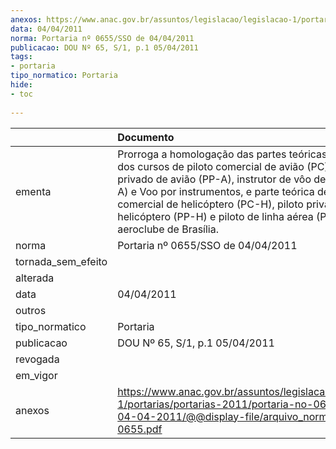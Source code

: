 ```yaml
---
anexos: https://www.anac.gov.br/assuntos/legislacao/legislacao-1/portarias/portarias-2011/portaria-no-0655-sso-de-04-04-2011/@@display-file/arquivo_norma/PA2011-0655.pdf
data: 04/04/2011
norma: Portaria nº 0655/SSO de 04/04/2011
publicacao: DOU Nº 65, S/1, p.1 05/04/2011
tags:
- portaria
tipo_normatico: Portaria
hide: 
- toc 
 
---
```


|                    | Documento                                                                                                                                                                                                                                                                                                                                              |
|:-------------------|:-------------------------------------------------------------------------------------------------------------------------------------------------------------------------------------------------------------------------------------------------------------------------------------------------------------------------------------------------------|
| ementa             | Prorroga a homologação das partes teóricas e práticas dos cursos de piloto comercial de avião (PC), piloto privado de avião (PP-A), instrutor de vôo de avião (INV-A) e Voo por instrumentos, e parte teórica de piloto comercial de helicóptero (PC-H), piloto privado de helicóptero (PP-H) e piloto de linha aérea (PLA), do aeroclube de Brasília. |
| norma              | Portaria nº 0655/SSO de 04/04/2011                                                                                                                                                                                                                                                                                                                     |
| tornada_sem_efeito |                                                                                                                                                                                                                                                                                                                                                        |
| alterada           |                                                                                                                                                                                                                                                                                                                                                        |
| data               | 04/04/2011                                                                                                                                                                                                                                                                                                                                             |
| outros             |                                                                                                                                                                                                                                                                                                                                                        |
| tipo_normatico     | Portaria                                                                                                                                                                                                                                                                                                                                               |
| publicacao         | DOU Nº 65, S/1, p.1 05/04/2011                                                                                                                                                                                                                                                                                                                         |
| revogada           |                                                                                                                                                                                                                                                                                                                                                        |
| em_vigor           |                                                                                                                                                                                                                                                                                                                                                        |
| anexos             | https://www.anac.gov.br/assuntos/legislacao/legislacao-1/portarias/portarias-2011/portaria-no-0655-sso-de-04-04-2011/@@display-file/arquivo_norma/PA2011-0655.pdf                                                                                                                                                                                      |